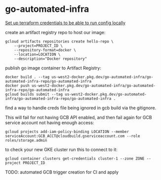 # go-automated-infra

[Set up terraform credentials to be able to run config locally](https://medium.com/@marouen.helali/terraform-credentials-setup-in-gcp-c81c8ebaff5d)


create an artifact registry repo to host our image:
```
gcloud artifacts repositories create hello-repo \
    --project=PROJECT_ID \
    --repository-format=docker \
    --location=LOCATION \
    --description="Docker repository"
```
publish go image container to Artifact Registry:
```
docker build . --tag us-west2-docker.pkg.dev/go-automated-infra/go-automated-infra-repo/go-automated-infra
docker push us-west2-docker.pkg.dev/go-automated-infra/go-automated-infra-repo/go-automated-infra
gcloud builds submit --tag us-west2-docker.pkg.dev/go-automated-infra/go-automated-infra-repo/go-automated-infra .
```

find a way to handle creds file being ignored in gcb build via the gitignore.


This will fail for not having GCB API enabled, and then fail again for GCB service account not having enough access:
```
gcloud projects add-iam-policy-binding LOCATION --member serviceAccount:GCB_ACCT@cloudbuild.gserviceaccount.com --role roles/storage.admin
```

to check your new GKE cluster run this to connect to it:
```
gcloud container clusters get-credentials cluster-1 --zone ZONE --project PROJECT_ID
```

TODO: automated GCB trigger creation for CI and apply